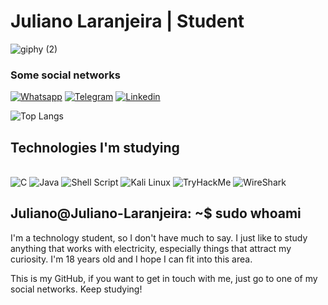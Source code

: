 # Juliano Laranjeira | Student
![giphy (2)](https://github.com/JulianoL13/JulianoL13/assets/125844980/05eabaeb-f0a3-4548-9b17-b7dbe72f7e2e)


### Some social networks

[![Whatsapp](https://img.shields.io/badge/WhatsApp-25D366?style=for-the-badge&logo=whatsapp&logoColor=white)](https://wa.link/6950mi)
[![Telegram](https://img.shields.io/badge/Telegram-2CA5E0?style=for-the-badge&logo=telegram&logoColor=white)](https://t.me/JulianoLaranjeira)
[![Linkedin](https://img.shields.io/badge/LinkedIn-0077B5?style=for-the-badge&logo=linkedin&logoColor=white)](https://www.linkedin.com/in/juliano-laranjeira-a11b43301/)

![Top Langs](https://github-readme-stats.vercel.app/api/top-langs/?username=JulianoL13&langs_count=6)

## Technologies I'm studying
<div style="display: inline_block"><br/>
<img aling="center" alt="C" src="https://img.shields.io/badge/C-00599C?style=for-the-badge&logo=c&logoColor=white"/>
<img aling="center" alt="Java" src="https://img.shields.io/badge/Java-ED8B00?style=for-the-badge&logo=openjdk&logoColor=white"/>
<img aling="center" alt="Shell Script" src="https://img.shields.io/badge/Shell_Script-121011?style=for-the-badge&logo=gnu-bash&logoColor=white"/>
<img aling="center" alt="Kali Linux" src="https://img.shields.io/badge/-Kali%20Linux-%23557C94?style=for-the-badge&logo=kalilinux&logoColor=white"/>
<img aling="center" alt="TryHackMe" src="https://img.shields.io/badge/-TryHackMe-%23212C42?style=for-the-badge&logo=tryhackme&logoColor=white"/>
<img aling="center" alt="WireShark" src="https://img.shields.io/badge/-Wireshark-%231679A7?style=for-the-badge&logo=wireshark&logoColor=white"/>
</div>

## Juliano@Juliano-Laranjeira: ~$ sudo whoami
I'm a technology student, so I don't have much to say. I just like to study anything that works with electricity, especially things that attract my curiosity. I'm 18 years old and I hope I can fit into this area. 

This is my GitHub, if you want to get in touch with me, just go to one of my social networks. Keep studying!
